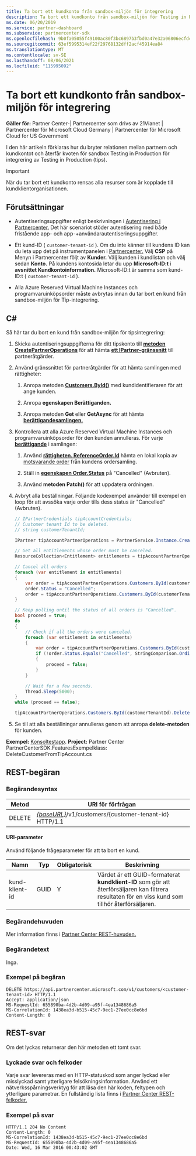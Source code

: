 ```yaml
---
title: Ta bort ett kundkonto från sandbox-miljön för integrering
description: Ta bort ett kundkonto från sandbox-miljön för Testing in Production-integrering (tips).
ms.date: 06/20/2019
ms.service: partner-dashboard
ms.subservice: partnercenter-sdk
ms.openlocfilehash: 9b0fa05055f49100ac80f3bc6897b3fbd0a47e32a06806ecfdc8e386e31ae1b9
ms.sourcegitcommit: 63ef5995314ef22f29768132dff2acf45914ea84
ms.translationtype: MT
ms.contentlocale: sv-SE
ms.lasthandoff: 08/06/2021
ms.locfileid: "115995092"
---
```

# <a name="delete-a-customer-account-from-the-integration-sandbox"></a>Ta bort ett kundkonto från sandbox-miljön för integrering

**Gäller för:** Partner Center-| Partnercenter som drivs av 21Vianet | Partnercenter för Microsoft Cloud Germany | Partnercenter för Microsoft Cloud for US Government

I den här artikeln förklaras hur du bryter relationen mellan partnern och kundkontot och återfår kvoten för sandbox Testing in Production för integrering av Testing in Production (tips).

> [!IMPORTANT]
> När du tar bort ett kundkonto rensas alla resurser som är kopplade till kundklientorganisationen.

## <a name="prerequisites"></a>Förutsättningar

- Autentiseringsuppgifter enligt beskrivningen i [Autentisering i Partnercenter.](partner-center-authentication.md) Det här scenariot stöder autentisering med både fristående app- och app-+användarautentiseringsuppgifter.

- Ett kund-ID ( `customer-tenant-id` ). Om du inte känner till kundens ID kan du leta upp det på instrumentpanelen i [Partnercenter.](https://partner.microsoft.com/dashboard) Välj **CSP** på Menyn i Partnercenter följt av **Kunder.** Välj kunden i kundlistan och välj sedan **Konto.** På kundens kontosida letar du upp **Microsoft-ID:t** i **avsnittet Kundkontoinformation.** Microsoft-ID:t är samma som kund-ID:t ( `customer-tenant-id` ).

- Alla Azure Reserved Virtual Machine Instances och programvaruinköpsorder måste avbrytas innan du tar bort en kund från sandbox-miljön för Tip-integrering.

## <a name="c"></a>C\#

Så här tar du bort en kund från sandbox-miljön för tipsintegrering:

1. Skicka autentiseringsuppgifterna för ditt tipskonto till [**metoden CreatePartnerOperations**](/dotnet/api/microsoft.store.partnercenter.partnerservice.instance) för att hämta [**ett IPartner-gränssnitt**](/dotnet/api/microsoft.store.partnercenter.ipartner) till partneråtgärder.

2. Använd gränssnittet för partneråtgärder för att hämta samlingen med rättigheter:

    1. Anropa metoden [**Customers.ById()**](/dotnet/api/microsoft.store.partnercenter.customers.icustomercollection.byid) med kundidentifieraren för att ange kunden.

    2. Anropa **egenskapen Berättiganden.**

    3. Anropa metoden **Get** eller **GetAsync** för att hämta [**berättigandesamlingen.**](entitlement-resources.md)

3. Kontrollera att alla Azure Reserved Virtual Machine Instances och programvaruinköpsorder för den kunden annulleras. För varje [**berättigande**](entitlement-resources.md) i samlingen:

    1. Använd [**rättigheten. ReferenceOrder.Id**](entitlement-resources.md#referenceorder) hämta en lokal kopia av [motsvarande order](order-resources.md#order) från kundens ordersamling.

    2. Ställ in [**egenskapen Order.Status**](order-resources.md#order) på "Cancelled" (Avbruten).

    3. Använd **metoden Patch()** för att uppdatera ordningen.

4. Avbryt alla beställningar. Följande kodexempel använder till exempel en loop för att avssöka varje order tills dess status är "Cancelled" (Avbruten).

    ``` csharp
    // IPartnerCredentials tipAccountCredentials;
    // Customer tenant Id to be deleted.
    // string customerTenantId;

    IPartner tipAccountPartnerOperations = PartnerService.Instance.CreatePartnerOperations(tipAccountCredentials);

    // Get all entitlements whose order must be canceled.
    ResourceCollection<Entitlement> entitlements = tipAccountPartnerOperations.Customers.ById(customerTenantId).Entitlements.Get();

    // Cancel all orders
    foreach (var entitlement in entitlements)
    {
        var order = tipAccountPartnerOperations.Customers.ById(customerTenantId).Orders.ById(entitlement.ReferenceOrder.Id).Get();
        order.Status = "Cancelled";
        order = tipAccountPartnerOperations.Customers.ById(customerTenantId).Orders.ById(order.Id).Patch(order);
    }

    // Keep polling until the status of all orders is "Cancelled".
    bool proceed = true;
    do
    {
        // Check if all the orders were canceled.
        foreach (var entitlement in entitlements)
        {
            var order = tipAccountPartnerOperations.Customers.ById(customerTenantId).Orders.ById(entitlement.ReferenceOrder.Id).Get();
            if (!order.Status.Equals("Cancelled", StringComparison.OrdinalIgnoreCase))
            {
                proceed = false;
            }
        }

        // Wait for a few seconds.
        Thread.Sleep(5000);
    }
    while (proceed == false);

    tipAccountPartnerOperations.Customers.ById(customerTenantId).Delete();
    ```

5. Se till att alla beställningar annulleras genom att anropa **delete-metoden** för kunden.

**Exempel:** [Konsoltestapp](console-test-app.md). **Project:** Partner Center PartnerCenterSDK.FeaturesExempelklass: DeleteCustomerFromTipAccount.cs

## <a name="rest-request"></a>REST-begäran

### <a name="request-syntax"></a>Begärandesyntax

| Metod     | URI för förfrågan                                                                            |
|------------|----------------------------------------------------------------------------------------|
| DELETE     | [*{baseURL}*](partner-center-rest-urls.md)/v1/customers/{customer-tenant-id} HTTP/1.1 |

#### <a name="uri-parameter"></a>URI-parameter

Använd följande frågeparameter för att ta bort en kund.

| Namn                   | Typ     | Obligatorisk | Beskrivning                                                                         |
|------------------------|----------|----------|-------------------------------------------------------------------------------------|
| kund-klient-id     | GUID     | Y        | Värdet är ett GUID-formaterat **kundklient-ID** som gör att återförsäljaren kan filtrera resultaten för en viss kund som tillhör återförsäljaren. |

### <a name="request-headers"></a>Begärandehuvuden

Mer information finns i [Partner Center REST-huvuden.](headers.md)

### <a name="request-body"></a>Begärandetext

Inga.

### <a name="request-example"></a>Exempel på begäran

```http
DELETE https://api.partnercenter.microsoft.com/v1/customers/<customer-tenant-id> HTTP/1.1
Accept: application/json
MS-RequestId: 655890ba-4d2b-4d09-a95f-4ea1348686a5
MS-CorrelationId: 1438ea3d-b515-45c7-9ec1-27ee0cc8e6bd
Content-Length: 0
```

## <a name="rest-response"></a>REST-svar

Om det lyckas returnerar den här metoden ett tomt svar.

### <a name="response-success-and-error-codes"></a>Lyckade svar och felkoder

Varje svar levereras med en HTTP-statuskod som anger lyckad eller misslyckad samt ytterligare felsökningsinformation. Använd ett nätverksspårningsverktyg för att läsa den här koden, feltypen och ytterligare parametrar. En fullständig lista finns i [Partner Center REST-felkoder.](error-codes.md)

### <a name="response-example"></a>Exempel på svar

```http
HTTP/1.1 204 No Content
Content-Length: 0
MS-CorrelationId: 1438ea3d-b515-45c7-9ec1-27ee0cc8e6bd
MS-RequestId: 655890ba-4d2b-4d09-a95f-4ea1348686a5
Date: Wed, 16 Mar 2016 00:43:02 GMT
```
